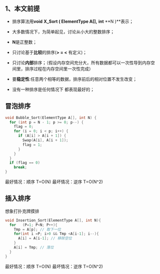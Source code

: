 ## 1、本文前提

- 排序算法用**void** **X_Sort ( ElementType A[],** **int** **N )**表示；

- 大多数情况下，为简单起见，讨论从小大的整数排序；

- **N**是正整数；

- 只讨论基于**比较**的排序(**> = <** 有定义)；

- 只讨论**内部**排序；（假设内存空间充分大，所有数据都可以一次性导到内存空间里，排序过程在内存空间里一次性完成）

- 要**稳定性**:任意两个相等的数据，排序前后的相对位置不发生改变；

- 没有一种排序是任何情况下 都表现最好的；

  
  
## 冒泡排序

```c
void Bubble_Sort(ElementType A[], int N) {
  for (int p = N - 1; p >= 0; p--) {
    flag = 0;
    for (i = 0; i < p; i++) {
      if (A[i] > A[i + 1]) {
        Swap(A[i], A[i + 1]);
        flag = 1;
      }
    }
  }
  if (flag == 0)
    break;
}
```
最好情况：顺序 T=O(N)
最坏情况：逆序 T=O(N^2)



## 插入排序

想象打扑克牌摸排

```c
void Insertion_Sort(ElementType A[], int N){
  for	(P=1; P<N; P++){
    Tmp = A[p]; // 取下一位
    for(int i =P; i>0 && Tmp <A[i-1]; i--){
      A[i] = A[i-1]; // 移除空位
    }
    A[i] = Tmp; // 落位
  }
}
```

最好情况：顺序 T=O(N)
最坏情况：逆序 T=O(N^2)